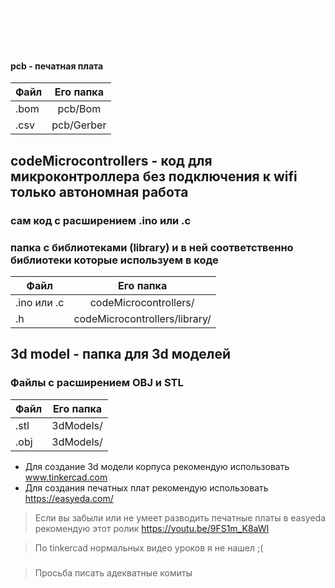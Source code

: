 <h1 style="color: white">Структура папок в дипломной работе</h1>
<h4>pcb - печатная плата</h4>

| Файл  | Его папка |
| ------------- |:-------------:|
| .bom      | pcb/Bom     |
| .csv      | pcb/Gerber     |
 
## codeMicrocontrollers - код для микроконтроллера без подключения к wifi только автономная работа
### сам код с расширением .ino или .c
### папка с библиотеками (library) и в ней соответственно библиотеки которые используем в коде
| Файл  | Его папка |
| ------------- |:-------------:|
| .ino или .c | codeMicrocontrollers/    |
| .h      | codeMicrocontrollers/library/ |
## 3d model - папка для 3d моделей 
### Файлы с расширением OBJ и STL
| Файл  | Его папка |
| ------------- |:-------------:|
| .stl | 3dModels/    |
| .obj      | 3dModels/ |




- Для создание 3d модели корпуса рекомендую использовать www.tinkercad.com
- Для создания печатных плат рекомендую использовать https://easyeda.com/


> Если вы забыли или не умеет разводить печатные платы в easyeda рекомендую этот ролик https://youtu.be/9FS1m_K8aWI

> По tinkercad нормальных видео уроков я не нашел ;(
###

> Просьба писать адекватные комиты 

